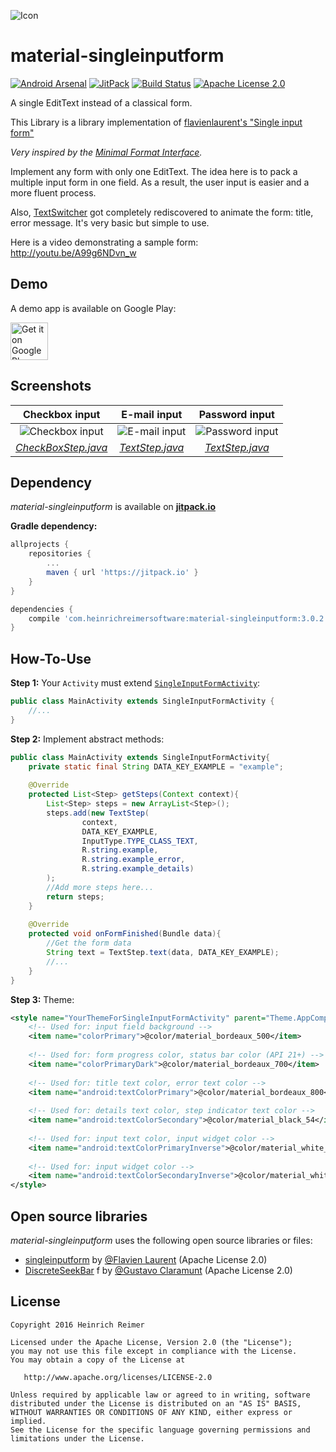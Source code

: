 ![Icon](http://i.imgur.com/7KY5gBi.png)

material-singleinputform
=======================
[![Android Arsenal](https://img.shields.io/badge/Android%20Arsenal-material--singleinputform-brightgreen.svg?style=flat)](http://android-arsenal.com/details/1/1163)
[![JitPack](https://jitpack.io/v/com.heinrichreimersoftware/material-singleinputform.svg)](https://jitpack.io/#com.heinrichreimersoftware/material-singleinputform)
[![Build Status](https://travis-ci.org/HeinrichReimer/material-singleinputform.svg?branch=master)](https://travis-ci.org/HeinrichReimer/material-singleinputform)
[![Apache License 2.0](https://img.shields.io/github/license/HeinrichReimer/material-singleinputform.svg)](https://www.apache.org/licenses/LICENSE-2.0.html)

A single EditText instead of a classical form.

This Library is a library implementation of  [flavienlaurent's "Single input form"][1]

_Very inspired by the [Minimal Format Interface][2]._

Implement any form with only one EditText. The idea here is to pack a multiple input form in one field. As a result, the user input is easier and a more fluent process.

Also, [TextSwitcher][3] got completely rediscovered to animate the form: title, error message. It's very basic but simple to use.

Here is a video demonstrating a sample form:
http://youtu.be/A99g6NDvn_w

Demo
----
A demo app is available on Google Play:

<a href="https://play.google.com/store/apps/details?id=com.heinrichreimersoftware.singleinputform.example">
	<img alt="Get it on Google Play" src="https://play.google.com/intl/en_us/badges/images/generic/en-play-badge.png" height="60" />
</a>

Screenshots
-----------

| Checkbox input | E-mail input | Password input |
|:-:|:-:|:-:|
| ![Checkbox input](http://i.imgur.com/lsSIFuV.png) | ![E-mail input](http://i.imgur.com/JFB1tTq.png) | ![Password input](http://i.imgur.com/BiLn77T.png) |
| [_CheckBoxStep.java_][CBS] | [_TextStep.java_][TS] | [_TextStep.java_][TS] |

Dependency
----------
*material-singleinputform* is available on [**jitpack.io**](https://jitpack.io/#com.heinrichreimersoftware/material-singleinputform)

**Gradle dependency:**
````gradle
allprojects {
	repositories {
		...
		maven { url 'https://jitpack.io' }
	}
}
````
````gradle
dependencies {
	compile 'com.heinrichreimersoftware:material-singleinputform:3.0.2'
}
````

How-To-Use
-----

**Step 1:** Your `Activity` must extend [`SingleInputFormActivity`][SIFA]:

````java
public class MainActivity extends SingleInputFormActivity {
	//...
}
````

**Step 2:** Implement abstract methods:

````java
public class MainActivity extends SingleInputFormActivity{
	private static final String DATA_KEY_EXAMPLE = "example";
	
	@Override
	protected List<Step> getSteps(Context context){
		List<Step> steps = new ArrayList<Step>();
		steps.add(new TextStep(
				context,
				DATA_KEY_EXAMPLE,
				InputType.TYPE_CLASS_TEXT,
				R.string.example,
				R.string.example_error,
				R.string.example_details)
		);
		//Add more steps here...
		return steps;
	}
	
	@Override
	protected void onFormFinished(Bundle data){
		//Get the form data
		String text = TextStep.text(data, DATA_KEY_EXAMPLE);
		//...
	}
}
````

**Step 3:** Theme:

````xml
<style name="YourThemeForSingleInputFormActivity" parent="Theme.AppCompat.Light.NoActionBar">
	<!-- Used for: input field background -->
	<item name="colorPrimary">@color/material_bordeaux_500</item>
	
	<!-- Used for: form progress color, status bar color (API 21+) -->
	<item name="colorPrimaryDark">@color/material_bordeaux_700</item>
	
	<!-- Used for: title text color, error text color -->
	<item name="android:textColorPrimary">@color/material_bordeaux_800</item>
	
	<!-- Used for: details text color, step indicator text color -->
	<item name="android:textColorSecondary">@color/material_black_54</item>
	
	<!-- Used for: input text color, input widget color -->
	<item name="android:textColorPrimaryInverse">@color/material_white_100</item>
	
	<!-- Used for: input widget color -->
	<item name="android:textColorSecondaryInverse">@color/material_white_70</item>
</style>
````

Open source libraries
-------

_material-singleinputform_ uses the following open source libraries or files:

* [singleinputform][4] by [@Flavien Laurent][5] (Apache License 2.0)
* [DiscreteSeekBar][6] f by [@Gustavo Claramunt][7] (Apache License 2.0)

License
-------

    Copyright 2016 Heinrich Reimer

    Licensed under the Apache License, Version 2.0 (the "License");
    you may not use this file except in compliance with the License.
    You may obtain a copy of the License at

       http://www.apache.org/licenses/LICENSE-2.0

    Unless required by applicable law or agreed to in writing, software
    distributed under the License is distributed on an "AS IS" BASIS,
    WITHOUT WARRANTIES OR CONDITIONS OF ANY KIND, either express or implied.
    See the License for the specific language governing permissions and
    limitations under the License.
    
    
[1]: https://github.com/flavienlaurent/singleinputform
[2]: https://github.com/codrops/MinimalForm
[3]: http://developer.android.com/reference/android/widget/TextSwitcher.html
[CBS]: https://github.com/HeinrichReimer/Android-SingleInputForm/blob/master/library/src/main/java/com/heinrichreimersoftware/singleinputform/steps/CheckBoxStep.java
[TS]: https://github.com/HeinrichReimer/Android-SingleInputForm/blob/master/library/src/main/java/com/heinrichreimersoftware/singleinputform/steps/TextStep.java
[SBS]: https://github.com/HeinrichReimer/Android-SingleInputForm/blob/master/library/src/main/java/com/heinrichreimersoftware/singleinputform/steps/SeekBarStep.java
[SIFA]: https://github.com/HeinrichReimer/Android-SingleInputForm/blob/master/library/src/main/java/com/heinrichreimersoftware/singleinputform/SingleInputFormActivity.java
[4]: https://github.com/flavienlaurent/singleinputform
[5]: https://github.com/flavienlaurent
[6]: https://github.com/AnderWeb/discreteSeekBar
[7]: https://github.com/AnderWeb
